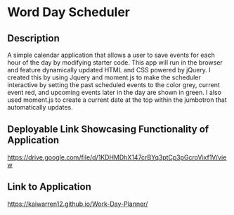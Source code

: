 # Word Day Scheduler

## Description

A simple calendar application that allows a user to save events for each hour of the day by modifying starter code. This app will run in the browser and feature dynamically updated HTML and CSS powered by jQuery. I created this by using Jquery and moment.js to make the scheduler interactive by setting the past scheduled events to the color grey, current event red, and upcoming events later in the day are shown in green.
I also used moment.js to create a current date at the top within the jumbotron that automatically updates. 

## Deployable Link Showcasing Functionality of Application
https://drive.google.com/file/d/1KDHMDhX147crBYq3ptCp3pGcroVixf1V/view


## Link to Application
https://kaiwarren12.github.io/Work-Day-Planner/



